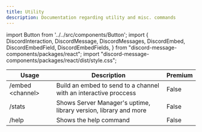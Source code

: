```yaml
---
title: Utility
description: Documentation regarding utility and misc. commands
---
```


import Button from '../../src/components/Button';
import {
  DiscordInteraction,
  DiscordMessage,
  DiscordMessages,
  DiscordEmbed,
  DiscordEmbedField,
  DiscordEmbedFields,
} from "discord-message-components/packages/react";
import "discord-message-components/packages/react/dist/style.css";

| Usage      | Description | Premium |
| ----------- | ----------- | ----------- | 
| <span className="mention">/embed &lt;channel&gt;</span>     | Build an embed to send to a channel with an interactive proccess       |   False        |
| <span className="mention">/stats</span>      | Shows Server Manager's uptime, library version, library and more       |   False        |
| <span className="mention">/help</span>      | Shows the help command       |   False        |

